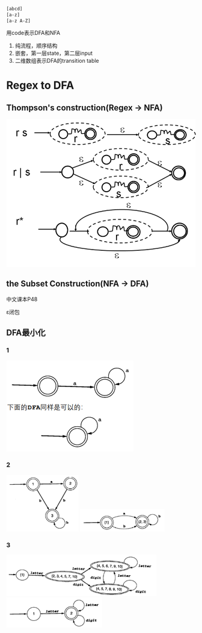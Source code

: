 ```
[abcd]
[a-z]
[a-z A-Z]
```

用code表示DFA和NFA

1. 纯流程，顺序结构
2. 嵌套，第一层state，第二层input
3. 二维数组表示DFA的transition table

# Regex to DFA

## Thompson's construction(Regex -> NFA)

![](assets/image-20210312125218866.png)

## the Subset Construction(NFA -> DFA)

中文课本P48

ε闭包

## DFA最小化

### 1

![](assets/image-20210423104118020.png)

### 2

<img src="assets/image-20210425211924213.png" style="zoom:67%;" />

<img src="assets/image-20210425211932636.png" style="zoom:67%;" />

### 3

<img src="assets/image-20210425212151740.png" style="zoom: 67%;" />

<img src="assets/image-20210425211945795.png" alt="image-20210425211945795" style="zoom:67%;" />